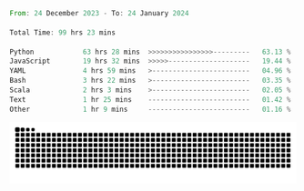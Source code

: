 <!--START_SECTION:waka-->

```rust
From: 24 December 2023 - To: 24 January 2024

Total Time: 99 hrs 23 mins

Python            63 hrs 28 mins  >>>>>>>>>>>>>>>>---------   63.13 %
JavaScript        19 hrs 32 mins  >>>>>--------------------   19.44 %
YAML              4 hrs 59 mins   >------------------------   04.96 %
Bash              3 hrs 22 mins   >------------------------   03.35 %
Scala             2 hrs 3 mins    >------------------------   02.05 %
Text              1 hr 25 mins    -------------------------   01.42 %
Other             1 hr 9 mins     -------------------------   01.16 %
```

<!--END_SECTION:waka-->


<picture>
  <source media="(prefers-color-scheme: dark)" srcset="https://raw.githubusercontent.com/jeerawut97/jeerawut97/output/github-contribution-grid-snake.svg">
  <img alt="github contribution grid snake animation" src="https://raw.githubusercontent.com/jeerawut97/jeerawut97/output/github-contribution-grid-snake.svg">
</picture>
